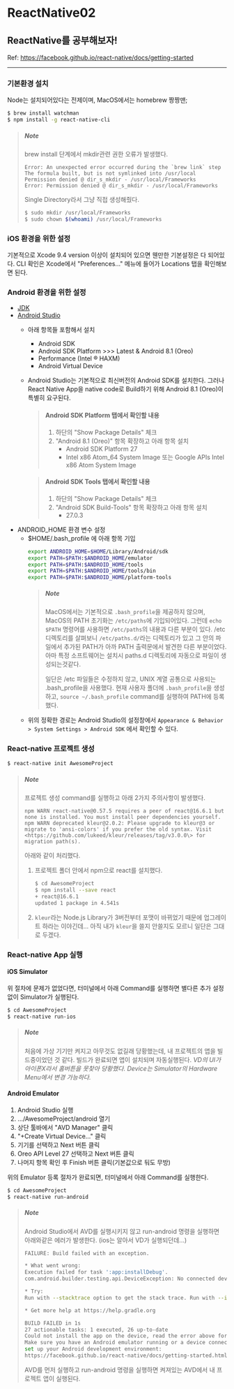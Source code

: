 # ReactNative02

## ReactNative를 공부해보자!

Ref: <https://facebook.github.io/react-native/docs/getting-started>

-------------------------

### 기본환경 설치

Node는 설치되어있다는 전제이며, MacOS에서는 homebrew 짱짱맨;

```bash
$ brew install watchman
$ npm install -g react-native-cli
```

> ##### Note
> brew install 단계에서 mkdir관련 권한 오류가 발생했다.
> ```text
> Error: An unexpected error occurred during the `brew link` step
> The formula built, but is not symlinked into /usr/local
> Permission denied @ dir_s_mkdir - /usr/local/Frameworks
> Error: Permission denied @ dir_s_mkdir - /usr/local/Frameworks
> ```
> Single Directory라서 그냥 직접 생성해줬다.
> ```bash
> $ sudo mkdir /usr/local/Frameworks
> $ sudo chown $(whoami) /usr/local/Frameworks
> ```

### iOS 환경을 위한 설정

기본적으로 Xcode 9.4 version 이상이 설치되어 있으면 웬만한 기본설정은 다 되어있다.
CLI 확인은 Xcode에서 "Preferences..." 메뉴에 들어가 Locations 탭을 확인해보면 된다.

### Android 환경을 위한 설정

* [JDK](https://www.oracle.com/technetwork/java/javase/downloads/jdk8-downloads-2133151.html)
* [Android Studio](https://developer.android.com/studio/index.html)
  - 아래 항목들 포함해서 설치
    + Android SDK
    + Android SDK Platform >>> Latest & Android 8.1 (Oreo)
    + Performance (Intel ® HAXM)
    + Android Virtual Device
  - Android Studio는 기본적으로 최신버전의 Android SDK를 설치한다. 그러나 React Native App을 native code로 Build하기 위해 Android 8.1 (Oreo)이 특별히 요구된다.

    > #### Android SDK Platform 탭에서 확인할 내용
    > 1. 하단의 "Show Package Details" 체크
    > 2. "Android 8.1 (Oreo)" 항목 확장하고 아래 항목 설치
    >     + Android SDK Platform 27
    >     + Intel x86 Atom_64 System Image 또는 Google APIs Intel x86 Atom System Image

    > #### Android SDK Tools 탭에서 확인할 내용
    > 1. 하단의 "Show Package Details" 체크
    > 2. "Android SDK Build-Tools" 항목 확장하고 아래 항목 설치
    >     + 27.0.3
* ANDROID_HOME 환경 변수 설정
  - $HOME/.bash_profile 에 아래 항목 기입
    ```bash
    export ANDROID_HOME=$HOME/Library/Android/sdk
    export PATH=$PATH:$ANDROID_HOME/emulator
    export PATH=$PATH:$ANDROID_HOME/tools
    export PATH=$PATH:$ANDROID_HOME/tools/bin
    export PATH=$PATH:$ANDROID_HOME/platform-tools
    ```
    > ##### Note
    > MacOS에서는 기본적으로 `.bash_profile`을 제공하지 않으며, MacOS의 PATH 초기화는 `/etc/paths`에 기입되어있다. 그런데 `echo $PATH` 명령어를 사용하면 `/etc/paths`의 내용과 다른 부분이 있다. /etc 디렉토리를 살펴보니 `/etc/paths.d/`라는 디렉토리가 있고 그 안의 파일에서 추가된 PATH가 아까 PATH 출력문에서 발견한 다른 부분이었다. 아마 특정 소프트웨어는 설치시 paths.d 디렉토리에 자동으로 파일이 생성되는것같다. 
    >
    > 일단은 /etc 파일들은 수정하지 않고, UNIX 계열 공통으로 사용되는 .bash_profile을 사용했다. 현재 사용자 폴더에 `.bash_profile`을 생성하고, `source ~/.bash_profile` command를 실행하여 PATH에 등록했다.
  - 위의 정확한 경로는 Android Studio의 설정창에서 `Appearance & Behavior > System Settings > Android SDK` 에서 확인할 수 있다.

### React-native 프로젝트 생성

```bash
$ react-native init AwesomeProject
```

> ##### Note
> 프로젝트 생성 command를 실행하고 아래 2가지 주의사항이 발생했다.
> ```text
> npm WARN react-native@0.57.5 requires a peer of react@16.6.1 but none is installed. You must install peer dependencies yourself.
> npm WARN deprecated kleur@2.0.2: Please upgrade to kleur@3 or migrate to 'ansi-colors' if you prefer the old syntax. Visit <https://github.com/lukeed/kleur/releases/tag/v3.0.0\> for migration path(s).
> ```
> 아래와 같이 처리했다.
> 1. 프로젝트 폴더 안에서 npm으로 react를 설치했다.
>     ```bash
>     $ cd AwesomeProject
>     $ npm install --save react
>     + react@16.6.1
>     updated 1 package in 4.541s
>     ```
> 2. `kleur`라는 Node.js Library가 3버전부터 포맷이 바뀌었기 때문에 업그레이트 하라는 이야긴데... 아직 내가 `kleur`을 쓸지 안쓸지도 모르니 일단은 그대로 두겠다.

### React-native App 실행

#### iOS Simulator

위 절차에 문제가 없었다면, 터미널에서 아래 Command를 실행하면 별다른 추가 설정없이 Simulator가 실행된다.
```bash
$ cd AwesomeProject
$ react-native run-ios
```
> ##### Note
> 처음에 가상 기기만 켜지고 아무것도 없길래 당황했는데, 내 프로젝트의 앱을 빌드중이었던 것 같다. 빌드가 완료되면 앱이 설치되며 자동실행된다. 
> _VD의 UI가 아이폰X라서 홈버튼을 못찾아 당황했다. Device는 Simulator의 Hardware Menu에서 변경 가능하다._

#### Android Emulator

1. Android Studio 실행
2. .../AwesomeProject/android 열기
3. 상단 툴바에서 "AVD Manager" 클릭
4. "+Create Virtual Device..." 클릭
5. 기기를 선택하고 Next 버튼 클릭
6. Oreo API Level 27 선택하고 Next 버튼 클릭
7. 나머지 항목 확인 후 Finish 버튼 클릭(기본값으로 둬도 무방)

위의 Emulator 등록 절차가 완료되면, 터미널에서 아래 Command를 실행한다.
```bash
$ cd AwesomeProject
$ react-native run-android
```

> ##### Note
> Android Studio에서 AVD를 실행시키지 않고 run-android 명령을 실행하면 아래와같은 에러가 발생한다. 
> (ios는 알아서 VD가 실행되던데...)
> ```bash
> FAILURE: Build failed with an exception.
> 
> * What went wrong:
> Execution failed for task ':app:installDebug'.
> com.android.builder.testing.api.DeviceException: No connected devices!
> 
> * Try:
> Run with --stacktrace option to get the stack trace. Run with --info or --debug option to get more log output. Run with --scan to get full insights.
> 
> * Get more help at https://help.gradle.org
> 
> BUILD FAILED in 1s
> 27 actionable tasks: 1 executed, 26 up-to-date
> Could not install the app on the device, read the error above for details.
> Make sure you have an Android emulator running or a device connected and have
> set up your Android development environment:
> https://facebook.github.io/react-native/docs/getting-started.html
> ```
> AVD를 먼저 실행하고 run-android 명령을 실행하면 켜져있는 AVD에서 내 프로젝트 앱이 실행된다.
